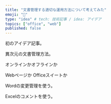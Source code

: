 ```yaml
---
title: "文書管理する適切な運用方法について考えてみた"
emoji: "🎃"
type: "idea" # tech: 技術記事 / idea: アイデア
topics: ["office", "web"]
published: false
---
```

初のアイデア記事。

異次元の文書管理方法。

オンラインかオフラインか

Webページか Officeスイートか

Wordの変更管理を使う。

Excelのコメントを使う。